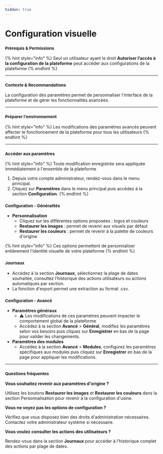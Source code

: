```yaml
---
hidden: true
---
```


# Configuration visuelle

### <sup>**Prérequis & Permissions**</sup>

{% hint style="info" %}
Seul un utilisateur ayant le droit **Autoriser l’accès à la configuration de la plateforme** peut accéder aux configurations de la plateforme
{% endhint %}

***

### <sup>**Contexte & Recommandations**</sup>

La configuration des paramètres permet de personnaliser l'interface de la plateforme et de gérer les fonctionnalités avancées.

***

### <sup>**Préparer l'environnement**</sup>

{% hint style="info" %}
Les modifications des paramètres avancés peuvent affecter le fonctionnement de la plateforme pour tous les utilisateurs
{% endhint %}

***

### <sup>**Accéder aux paramètres**</sup>

{% hint style="info" %}
Toute modification enregistrée sera appliquée immédiatement à l'ensemble de la plateforme

1. Depuis votre compte administrateur, rendez-vous dans le menu principal.
2. Cliquez sur **Paramètres** dans le menu principal puis accédez à la section **Configuration**.
{% endhint %}

### <sup>**Configuration - Généralités**</sup>

* **Personnalisation**
  * Cliquez sur les différentes options proposées : logos et couleurs
  * **Restaurer les images** : permet de revenir aux visuels par défaut
  * **Restaurer les couleurs** : permet de revenir à la palette de couleurs d'origine

{% hint style="info" %}
Ces options permettent de personnaliser entièrement l'identité visuelle de votre plateforme
{% endhint %}

### <sup>**Journaux**</sup>

* Accédez à la section **Journaux**, sélectionnez la plage de dates souhaitée, consultez l'historique des actions utilisateurs ou actions automatiques par section.
* La fonction d'export permet une extraction au format .csv.

### <sup>**Configuration - Avancé**</sup>

* **Paramètres généraux**
  * ⚠️ Les modifications de ces paramètres peuvent impacter le comportement global de la plateforme
  * Accédez à la section **Avancé** > **Général**, modifiez les paramètres selon vos besoins puis cliquez sur **Enregistrer** en bas de la page pour valider les changements.
* **Paramètres des modules**
  * Accédez à la section **Avancé** > **Modules**, configurez les paramètres spécifiques aux modules puis cliquez sur **Enregistrer** en bas de la page pour appliquer les modifications.

***

### <sup>**Questions fréquentes**</sup>

**Vous souhaitez revenir aux paramètres d'origine ?**

Utilisez les boutons **Restaurer les images** et **Restaurer les couleurs** dans la section Personnalisation pour revenir à la configuration d'usine.

**Vous ne voyez pas les options de configuration ?**

Vérifiez que vous disposez bien des droits d'administration nécessaires. Contactez votre administrateur système si nécessaire.

**Vous voulez consulter les actions des utilisateurs ?**

Rendez-vous dans la section **Journaux** pour accéder à l'historique complet des actions par plage de dates.
